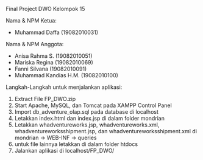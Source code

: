 Final Project DWO Kelompok 15

Nama & NPM Ketua:
- Muhammad Daffa (19082010031)

Nama & NPM Anggota:
- Anisa Rahma S. (19082010051)
- Mariska Regina (19082010069)
- Fanni Silvana (19082010091)
- Muhammad Kandias H.M. (19082010100)

Langkah-Langkah untuk menjalankan aplikasi:
1. Extract File FP_DWO.zip
2. Start Apache, MySQL, dan Tomcat pada XAMPP Control Panel
3. Import db_adventure_olap.sql pada database di localhost
4. Letakkan index.html dan index.jsp di dalam folder mondrian
5. Letakkan whadventureworks.jsp, whadventureworks.xml, whadventureworksshipment.jsp, dan whadventureworksshipment.xml di mondrian -> WEB-INF -> queries
6. untuk file lainnya letakkan di dalam folder htdocs
7. Jalankan aplikasi di localhost/FP_DWO/
